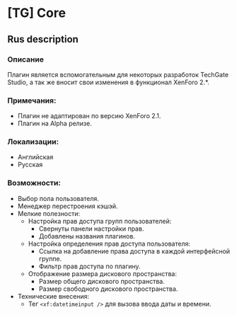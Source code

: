# [TG] Core
## Rus description

### Описание
Плагин является вспомогательным для некоторых разработок TechGate Studio, а так же вносит свои изменения в функционал XenForo 2.*.

### Примечания:
- Плагин не адаптирован по версию XenForo 2.1.
- Плагин на Alpha релизе.

### Локализации:
- Английская
- Русская

### Возможности:
- Выбор пола пользователя.
- Менеджер перестроения кэшэй.
- Мелкие полезности:
    - Настройка прав доступа групп пользователей:
        - Свернуты панели настройки прав.
        - Добавлены названия плагинов.
    - Настройка определения прав доступа пользователя:
        - Ссылка на добавление права доступа в каждой интерфейсной группе.
        - Фильтр прав доступа по плагину.
    - Отображение размера дискового пространства:
        - Размер общего дискового пространства.
        - Размер свободного дискового пространства.
- Технические внесения:
    - Тег `<xf:datetimeinput />` для вызова ввода даты и времени.
